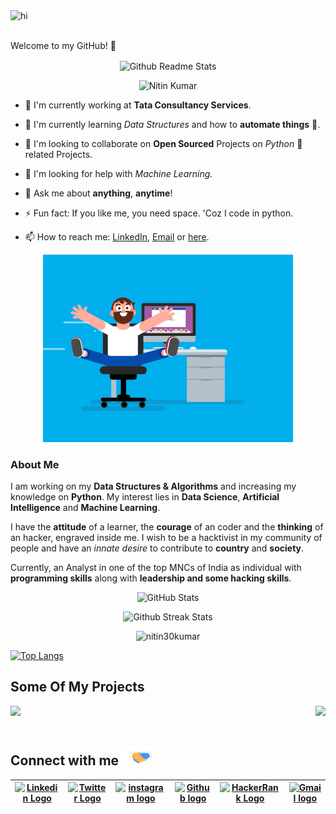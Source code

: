 <img src="https://github.com/nitin30kumar/nitin30kumar/blob/master/Assets/Hi.gif" alt = "hi" width="40px" height="40px">

<!-- <h1 align="center"> <a href="https://nitin30kumar.github.io/about/" ><img src="Assets/portfolio.gh.png" alt="about-ss"> </a> -->
 
 <br > Welcome to my GitHub! 🤗</h1>

<p align="center">
 <img width="100px" src="https://res.cloudinary.com/anuraghazra/image/upload/v1594908242/logo_ccswme.svg" align="center" alt="Github Readme Stats" />
</p>
<p align="center"> <img src="https://komarev.com/ghpvc/?username=nitin30kumar" alt="Nitin Kumar"/> </p>


-   🔭 I'm currently working at **Tata Consultancy Services**.

-   🌱 I'm currently learning _Data Structures_ and how to **automate things** 💪.
   
-   👯 I'm looking to collaborate on **Open Sourced** Projects on _Python_ 🐍 related Projects.
   
-   🤔 I'm looking for help with _Machine Learning._

-   💬 Ask me about **anything**, **anytime**!

-   ⚡ Fun fact: If you like me, you need space. 'Coz I code in python.

-   📫 How to reach me: [LinkedIn](https://www.linkedin.com/in/nitin30kumar/), <a href="mailto:nitinkumarpythonic@gmail.com">Email</a> or [here](https://wa.me/919113797199?text=Hi%20Nitin.).

<p align="center"> <img src="Assets/coder.gif" alt="codergif" /> </p>

### About Me

I am working on my **Data Structures & Algorithms** and increasing my knowledge on **Python**. My interest lies in **Data Science**, **Artificial Intelligence** and **Machine Learning**.

I have the **attitude** of a learner, the **courage** of an coder and the **thinking** of an hacker, engraved inside me. I wish to be a hacktivist in my community of people and have an *innate desire* to contribute to **country** and **society**.

Currently, an Analyst in one of the top MNCs of India as individual with **programming skills** along with **leadership and some hacking skills**.

<p align="center"><img alt="GitHub Stats" src="https://github-readme-stats.vercel.app/api?username=nitin30kumar&show_icons=true&title_color=fff&icon_color=82d4f7&text_color=d1dae3&bg_color=090909"> </p>

<p align="center">

<img src="https://github-readme-streak-stats.herokuapp.com/?user=nitin30kumar" alt="Github Streak Stats">

</p>

<p align="center"> <img src="https://github-readme-stats.vercel.app/api?username=nitin30kumar&show_icons=true" alt="nitin30kumar" />

[![Top Langs](https://github-readme-stats.vercel.app/api/top-langs/?username=nitin30kumar&show_icons=true&title_color=fff&icon_color=79ff97&text_color=9f9f9f&bg_color=151515)](https://github.com/kushal98?tab=repositories)


## Some Of My Projects
<p align="center">
<a href="https://github.com/nitin30kumar/auto-book-covid-vaccine-slots">
  <img align="left" src="https://github-readme-stats.vercel.app/api/pin/?username=nitin30kumar&repo=auto-book-covid-vaccine-slots" />
</a>
<a href="https://github.com/nitin30kumar/responsive-profile-cards">
  <img align="right" src="https://github-readme-stats.vercel.app/api/pin/?username=nitin30kumar&repo=responsive-profile-cards"/>
</a>
<!-- <a href="https://github.com/nitin30kumar/automate-login-signup-with-Python">
  <img align="left" src="https://github-readme-stats.vercel.app/api/pin/?username=nitin30kumar&repo=automate-login-signup-with-Python"/>
</a>
<a href="https://github.com/nitin30kumar/text-editor-with-python">
  <img align="right" src="https://github-readme-stats.vercel.app/api/pin/?username=nitin30kumar&repo=text-editor-with-python"/>
</a> -->
</p>

<br><br>

## Connect with me<img src="Assets/Handshake.gif" height="32px">

<div align="center">

| [<img src="https://github.com/nitin30kumar/nitin30kumar/blob/master/Assets/Linkedin.svg" alt="Linkedin Logo" width="32">](https://in.linkedin.com/in/nitin30kumar) | [<img src="https://cdn.svgporn.com/logos/medium.svg" alt="Twitter Logo" width="30">](https://twitter.com/@nitin30kr) | [<img src="https://github.com/nitin30kumar/nitin30kumar/blob/master/Assets/Instagram.svg" alt="instagram logo" width="32">](https://www.instagram.com/nitinkumar.py/) | [<img src="https://cdn.svgporn.com/logos/github-icon.svg" alt="Github logo" width="34">](https://github.com/nitin30kumar) | [<img src="https://github.com/nitin30kumar/nitin30kumar/blob/master/Assets/HackerRank.svg" alt="HackerRank Logo" width="30">](https://www.hackerrank.com/black30Eagle) | [<img src="https://github.com/nitin30kumar/nitin30kumar/blob/master/Assets/Gmail.svg" alt="Gmail logo" height="32">](mailto:nitinkumarpythonic@gmail.com) |
| :-------------------------------------------------------------------------------------------------------------------------------------------------------------------: | :--------------------------------------------------------------------------------------------------------------------: | :----------------------------------------------------------------------------------------------------------------------------------------------------------------------: | :------------------------------------------------------------------------------------------------------------------------: | :-----------------------------------------------------------------------------------------------------------------------------------------------------------------------: | :-----------------------------------------------------------------------------------------------------------------------------------------------------: |

</div>

<br>
